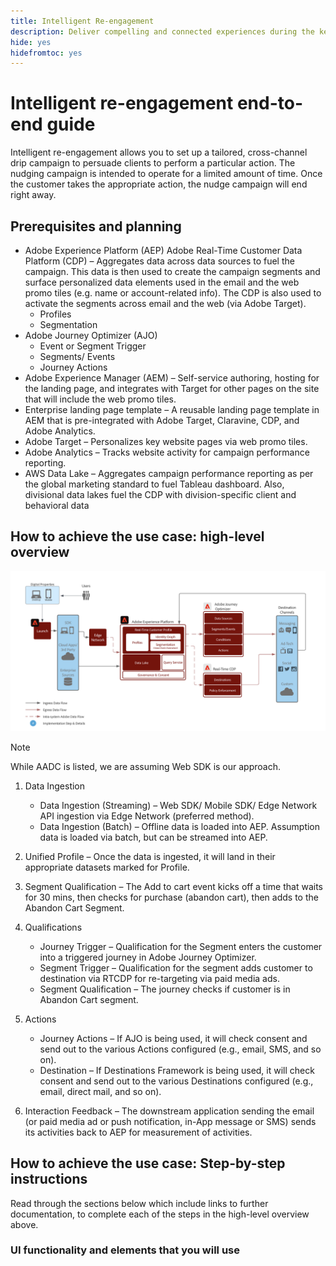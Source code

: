 ```yaml
---
title: Intelligent Re-engagement
description: Deliver compelling and connected experiences during the key conversion moments to intelligently re-engage infrequent customers.
hide: yes
hidefromtoc: yes
---
```


# Intelligent re-engagement end-to-end guide

Intelligent re-engagement allows you to set up a tailored, cross-channel drip campaign to persuade clients to perform a particular action. The nudging campaign is intended to operate for a limited amount of time. Once the customer takes the appropriate action, the nudge campaign will end right away.


## Prerequisites and planning

-   Adobe Experience Platform (AEP) 
Adobe Real-Time Customer Data Platform (CDP) – Aggregates data across data sources to fuel the campaign. This data is then used to create the campaign segments and surface personalized data elements used in the email and the web promo tiles (e.g. name or account-related info). The CDP is also used to activate the segments across email and the web (via Adobe Target).
    -   Profiles
    -   Segmentation
-   Adobe Journey Optimizer (AJO)
    -   Event or Segment Trigger
    -   Segments/ Events
    -   Journey Actions
-   Adobe Experience Manager (AEM) – Self-service authoring, hosting for the landing page, and integrates with Target for other pages on the site that will include the web promo tiles.
-   Enterprise landing page template – A reusable landing page template in AEM that is pre-integrated with Adobe Target, Claravine, CDP, and Adobe Analytics.
-   Adobe Target – Personalizes key website pages via web promo tiles.
-   Adobe Analytics – Tracks website activity for campaign performance reporting.
-   AWS Data Lake – Aggregates campaign performance reporting as per the global marketing standard to fuel Tableau dashboard.
Also, divisional data lakes fuel the CDP with division-specific client and  behavioral data

## How to achieve the use case: high-level overview

![step by step](../intelligent-re-engagement/images/step-by-step.png) 

>[!NOTE]
>
>While AADC is listed, we are assuming Web SDK is our approach.

1.  Data Ingestion  
    -   Data Ingestion (Streaming) – Web SDK/ Mobile SDK/ Edge Network API ingestion via Edge Network (preferred method).
    -   Data Ingestion (Batch) – Offline data is loaded into AEP. Assumption data is loaded via batch, but can be streamed into AEP.

2.  Unified Profile – Once the data is ingested, it will land in their appropriate datasets marked for Profile.

3.  Segment Qualification – The Add to cart event kicks off a time that waits for 30 mins, then checks for purchase (abandon cart), then adds to the Abandon Cart Segment.

4.  Qualifications
    -   Journey Trigger – Qualification for the Segment enters the customer into a triggered journey in Adobe Journey Optimizer.
    -   Segment Trigger – Qualification for the segment adds customer to destination via RTCDP for re-targeting via paid media ads.
    -   Segment Qualification – The journey checks if customer is in Abandon Cart segment.

5.  Actions
    -   Journey Actions – If AJO is being used, it will check consent and send out to the various Actions configured (e.g., email, SMS, and so on).
    -   Destination – If Destinations Framework is being used, it will check consent and send out to the various Destinations configured (e.g., email, direct mail, and so on).

6.  Interaction Feedback – The downstream application sending the email (or paid media ad or push notification, in-App message or SMS) sends its activities back to AEP for measurement of activities.

## How to achieve the use case: Step-by-step instructions

Read through the sections below which include links to further documentation, to complete each of the steps in the high-level overview above.

### UI functionality and elements that you will use


